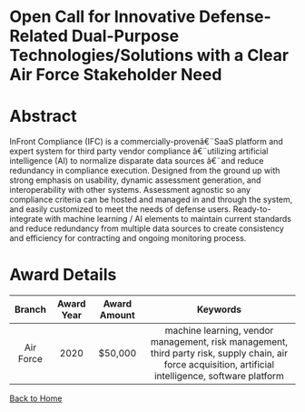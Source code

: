 
Open Call for Innovative Defense-Related Dual-Purpose Technologies/Solutions with a Clear Air Force Stakeholder Need
====================================================================================================================

# Abstract


InFront Compliance (IFC) is a commercially-provenâ€¨SaaS platform and expert system for third party vendor compliance â€¨utilizing artificial intelligence (AI) to normalize disparate data sources â€¨and reduce redundancy in compliance execution. Designed from the ground up with strong emphasis on usability, dynamic assessment generation, and interoperability with other systems. Assessment agnostic so any compliance criteria can be hosted and managed in and through the system, and easily customized to meet the needs of defense users. Ready-to-integrate with machine learning / AI elements to maintain current standards and reduce redundancy from multiple data sources to create consistency and efficiency for contracting and ongoing monitoring process.  

# Award Details

|Branch|Award Year|Award Amount|Keywords|
| :---: | :---: | :---: | :---: |
|Air Force|2020|$50,000|machine learning, vendor management, risk management, third party risk, supply chain, air force acquisition, artificial intelligence, software platform|
  
  


[Back to Home](https://github.com/chrischow/dod_sbir_awards/DJ/#1698)